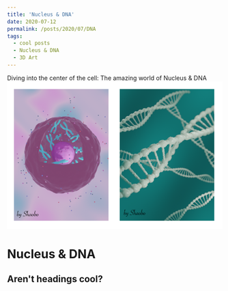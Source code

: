 ```yaml
---
title: 'Nucleus & DNA'
date: 2020-07-12
permalink: /posts/2020/07/DNA
tags:
  - cool posts
  - Nucleus & DNA
  - 3D Art
---
```

Diving into the center of the cell: The amazing world of Nucleus & DNA
![3D DNA](/images/DNA-01.png)

Nucleus & DNA
======

Aren't headings cool?
------
